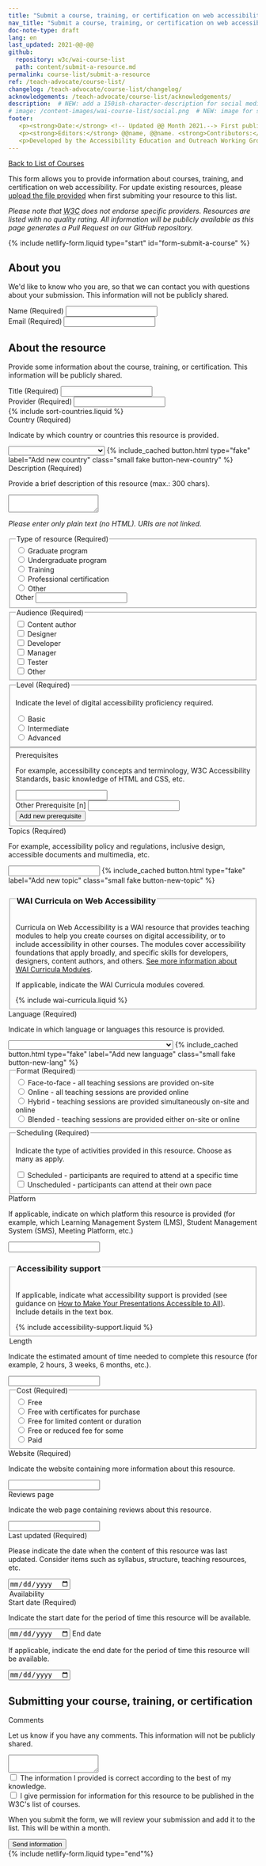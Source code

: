```yaml
---
title: "Submit a course, training, or certification on web accessibility"
nav_title: "Submit a course, training, or certification on web accessibility"
doc-note-type: draft
lang: en   
last_updated: 2021-@@-@@
github:
  repository: w3c/wai-course-list
  path: content/submit-a-resource.md
permalink: course-list/submit-a-resource
ref: /teach-advocate/course-list/
changelog: /teach-advocate/course-list/changelog/
acknowledgements: /teach-advocate/course-list/acknowledgements/
description:  # NEW: add a 150ish-character-description for social media   # translate the description
# image: /content-images/wai-course-list/social.png  # NEW: image for social media (leave commented out if we don't have a specific one for this reource)
footer: 
   <p><strong>Date:</strong> <!-- Updated @@ Month 2021.--> First published Month 20@@. CHANGELOG.</p>
   <p><strong>Editors:</strong> @@name, @@name. <strong>Contributors:</strong> @@name, @@name, and <a href="https://www.w3.org/groups/wg/eowg/participants">participants of the EOWG</a>. ACKNOWLEDGEMENTS lists contributors and credits.</p>
   <p>Developed by the Accessibility Education and Outreach Working Group (<a href="http://www.w3.org/WAI/EO/">EOWG</a>). Developed as part of the <a href="https://www.w3.org/WAI/about/projects/wai-coop/">WAI-CooP project</a>, co-funded by the European Commission.</p>
---
```


<div style="grid-column: 4 / span 4">

<style>
{% include css/styles.css %}
main > header { grid-column: 4 / span 4; }
</style>

<a href="../course-list">Back to List of Courses</a>
<p>
  This form allows you to provide information about courses, training, and certification on web accessibility. For update existing resources, please <a href="#">upload the file provided</a> when first submiting your resource to this list.

<p><em>Please note that <abbr title="World Wide Web Consortium">W3C</abbr> does not endorse specific providers. Resources are listed with no quality rating. All information will be publicly available as this page generates a Pull Request on our GitHub repository.</em></p> 

{% include netlify-form.liquid type="start" id="form-submit-a-course" %}
  <h2 id="about-you">About you</h2>
  <p>We'd like to know who you are, so that we can contact you with questions about your submission. This information will not be publicly shared.</p>

  <div class="field">
     <label for="submitter-name" class="label-input">Name (Required)</label>
     <input type="text" id="submitter-name" required>
   </div>
   <div class="field">
     <label for="submitter-email" class="label-input">Email (Required)</label>
     <input type="email" id="submitter-email" required>
  </div>

  <h2 id="the-resource">About the resource</h2>
  <p>Provide some information about the course, training, or certification. This information will be publicly shared.</p>

  <div class="field">
      <label for="course-title" class="label-input">Title (Required)</label>
      <input type="text" id="course-title" required>
  </div>
  <div class="field">
      <label for="course-provider" class="label-input">Provider (Required)</label>
      <input type="text" id="course-provider" required>
  </div>
  {% include sort-countries.liquid %} 
  <div class="field" id="divSelectCountry">
      <label for="course-country" class="label-input">Country (Required)</label>
      <p class="expl">Indicate by which country or countries this resource is provided.</p>
      <select name="country" id="country" class="field-country select-form" required>
          <option value=""></option>
          {% for country in orderedCountries %}
              <option value="{{ country[3] }}">{{ country[0] }} ({{country[1]}})</option>
          {% endfor %}
      </select>
      {% include_cached button.html type="fake" label="Add new country" class="small fake button-new-country" %}
  </div>

  <div class="field">
      <label for="course-description" class="label-input">Description (Required)</label>
      <p class="expl">Provide a brief description of this resource (max.: 300 chars).</p>
      <textarea id="course-description" required></textarea>
      <p><em>Please enter only plain text (no HTML). URIs are not linked.</em></p>
  </div>

  <fieldset class="field" id="course-type">
    <legend class="label">Type of resource (Required)</legend>
    <div class="radio-field">
      <input type="radio" name="course-type" id="course-type-graduate" required>
      <label for="course-type-graduate">Graduate program</label>
    </div>
    <div class="radio-field">
      <input type="radio" name="course-type" id="course-type-undergraduate">
      <label for="course-type-undergraduate">Undergraduate program</label>
    </div>
    <div class="radio-field">
      <input type="radio" name="course-type" id="course-type-training">
      <label for="course-type-training">Training</label>
    </div>
    <div class="radio-field">
      <input type="radio" name="course-type" id="course-type-certification">
      <label for="course-type-certification">Professional certification</label>
    </div>
    <div class="radio-field">
      <input type="radio" name="course-type" id="course-type-other">
      <label for="course-type-other">Other</label>
    </div>  
    <div>
      <label for="course-new-type-course" class="visuallyhidden">Other</label>
      <input type="text" id="course-new-type-course">
    </div>
  </fieldset>

  <fieldset class="field" id="course-audience">
    <legend class="label">Audience (Required)</legend>
    <div class="radio-field">
      <input type="checkbox" name="course-audience-content-author" id="course-audience-content-author" value="course-audience-content-author" group="audience" required>
      <label for="course-audience-content-author">Content author</label>
    </div>
    <div class="radio-field">
      <input type="checkbox" name="course-audience-designer" id="course-audience-designer" value="course-audience-designer" group="audience">
      <label for="course-audience-designer">Designer</label>
    </div>
    <div class="radio-field">
      <input type="checkbox" name="course-audience-developer" id="course-audience-developer" value="course-audience-developer" group="audience">
      <label for="course-audience-developer">Developer</label>
    </div>
    <div class="radio-field">
      <input type="checkbox" name="course-audience-manager" id="course-audience-manager" value="course-audience-manager" group="audience">
      <label for="course-audience-manager">Manager</label>
    </div>
    <div class="radio-field">
      <input type="checkbox" name="course-audience-tester" id="course-audience-tester" value="course-audience-tester" group="audience">
      <label for="course-audience-tester">Tester</label>
    </div>
    <div class="radio-field">
      <input type="checkbox" name="course-audience-other" id="course-audience-other" value="course-audience-other" group="audience">
      <label for="course-audience-other">Other</label>
    </div>
  </fieldset>

  <fieldset class="field" id="course-level">
    <legend class="label">Level (Required)</legend>
    <p class="expl">Indicate the level of digital accessibility proficiency required.</p>
    <div class="radio-field">
      <input type="radio" name="course-level" id="course-level-basic">
      <label for="course-level-basic">Basic</label>
    </div>
    <div class="radio-field">
      <input type="radio" name="course-level" id="course-level-intermediate">
      <label for="course-level-intermediate">Intermediate</label>
    </div>
    <div class="radio-field">
      <input type="radio" name="course-level" id="course-level-advanced">
      <label for="course-level-advanced">Advanced</label>
    </div>
  </fieldset>

<fieldset  id="course-prerequisites">
  <div class="field">
    <div class="line">
      <label for="course-prerequisites_1" class="label-input">
        Prerequisites
      </label>
      <p class="expl">For example, accessibility concepts and terminology, W3C Accessibility Standards, basic knowledge of HTML and CSS, etc.</p>
      <input type="text" id="course-prerequisites_1" name="course-prerequisites">
    </div>
    <div class="proto">
      <label for="course-prerequisites_[n]">Other Prerequisite [n]</label>
      <input type="text" id="course-prerequisites_[n]" name="course-prerequisites" />
    </div>
  </div>
  <button type="button" class="add-line">Add new prerequisite</button>
</fieldset>



  <div class="field" id="divInputTopic">
      <label for="course-topics" class="label-input" required>Topics (Required)</label>
      <p class="expl">For example, accessibility policy and regulations, inclusive design, accessible documents and multimedia, etc.</p>
      <input type="text" id="topics1" class="field-topic">
      {% include_cached button.html type="fake" label="Add new topic" class="small fake button-new-topic" %}
  </div>

  <fieldset id="course-wai-curricula">
    <legend>
      <h3>WAI Curricula on Web Accessibility</h3>
    </legend>
    <p class="expl">  
    Curricula on Web Accessibility is a WAI resource that provides teaching modules to help you create courses on digital accessibility, or to include accessibility in other courses. The modules cover accessibility foundations that apply broadly, and specific skills for developers, designers, content authors, and others. <a href="https://www.w3.org/WAI/curricula/">See more information about WAI Curricula Modules</a>.
    </p>
    <p class="expl">If applicable, indicate the WAI Curricula modules covered.</p>
      {% include wai-curricula.liquid %}
  </fieldset>

  <div class="field" id="divSelectLang">
      <label for="course-language" class="label-input">Language (Required)</label>
      <p class="expl">Indicate in which language or languages this resource is provided.</p>
      <select name="language" id="language1" class="field-language select-form" required> 
          <option value=""></option>
          {% for language in site.data.lang %}
              <option value="{{ language[0] }}">{{ language[1].name }} ({{language[1].nativeName }})</option>
          {% endfor %}
      </select>
      {% include_cached button.html type="fake" label="Add new language" class="small fake button-new-lang" %}
  </div>

  <fieldset class="field" id="course-format">
    <legend class="label">Format (Required)</legend>
    <div class="radio-field">
      <input type="radio" name="course-format" id="course-format-face-to-face">
      <label for="course-format-face-to-face">Face-to-face - all teaching sessions are provided on-site</label>
    </div>
    <div class="radio-field">
      <input type="radio" name="course-format" id="course-format-online" required>
      <label for="course-format-online">Online - all teaching sessions are provided online </label>
    </div>
    <div class="radio-field">
      <input type="radio" name="course-format" id="course-format-hybrid">
      <label for="course-format-hybrid">Hybrid - teaching sessions are provided simultaneously on-site and online</label>
    </div>
    <div class="radio-field">
      <input type="radio" name="course-format" id="course-format-blended">
      <label for="course-format-blended">Blended - teaching sessions are provided either on-site or online</label>
    </div>    
  </fieldset>

  <fieldset class="field" id="course-learning">
      <legend class="label">Scheduling (Required)</legend>
      <p class="expl">Indicate the type of activities provided in this resource. Choose as many as apply.</p>
      <div class="radio-field">
          <input type="checkbox" id="course-learning-scheduled" name="course-learning-scheduled" group="learning" required>
          <label for="course-learning-scheduled">Scheduled - participants are required to attend at a specific time</label>
      </div>
      <div class="radio-field">
          <input type="checkbox" id="course-learning-not-scheduled" name="course-learning-not-scheduled" group="learning">
          <label for="course-learning-not-scheduled">Unscheduled - participants can attend at their own pace</label>
      </div>
  </fieldset>

  <div class="field">
      <label for="course-platform" class="label-input">Platform</label>
      <p class="expl">If applicable, indicate on which platform this resource is provided (for example, which Learning Management System (LMS), Student Management System (SMS), Meeting Platform, etc.) </p>
      <input type="text" id="course-platform">
  </div>
  
  <fieldset id="course-accessibility-support">
    <legend><h3>Accessibility support</h3></legend>
    <p class="expl">If applicable, indicate what accessibility support is provided (see guidance on <a href="https://www.w3.org/WAI/teach-advocate/accessible-presentations/">How to Make Your Presentations Accessible to All</a>). Include details in the text box.</p>
    {% include accessibility-support.liquid %}
  </fieldset>

  <div class="field">
      <legend class="label">Length</legend>
      <p class="expl">Indicate the estimated amount of time needed to complete this resource (for example, 2 hours, 3 weeks, 6 months, etc.).</p>
      <input type="text" id="course-length">
  </div>

  <fieldset class="field" id="course-cost">
    <legend class="label">Cost (Required)</legend>
    <div class="radio-field">
      <input type="radio" name="course-cost" id="course-cost-free">
      <label for="course-cost-free">Free</label>
    </div> 
    <div class="radio-field">
      <input type="radio" name="course-cost" id="course-cost-free-certificates-for-purchase" required>
      <label for="course-cost-free-certificates-for-purchase">Free with certificates for purchase</label>
    </div>
    <div class="radio-field">
      <input type="radio" name="course-cost" id="course-cost-free-limited-time">
      <label for="course-cost-free-limited-time">Free for limited content or duration</label>
    </div>
    <div class="radio-field">
      <input type="radio" name="course-cost" id="course-cost-free-or-reduced-for-some">
      <label for="course-cost-free-or-reduced-for-some">Free or reduced fee for some</label>
    </div>
    <div class="radio-field">
      <input type="radio" name="course-cost" id="course-cost-paid">
      <label for="course-cost-paid">Paid</label>
    </div>  
  </fieldset>

  <div class="field">
      <label for="course-website" class="label-input">Website (Required)</label>
      <p class="expl">Indicate the website containing more information about this resource.</p>
      <input type="url" name="course-website" id="course-website" required>
  </div>

  <div class="field">
      <label for="course-reviews-page" class="label-input">Reviews page</label>
      <p class="expl">Indicate the web page containing reviews about this resource.</p>
      <input type="url" name="course-reviews-page" id="course-reviews-page">
  </div>
  <div class="field">
      <label for="course-content-update"  class="label-input">Last updated (Required)</label>
      <p class="expl">Please indicate the date when the content of this resource was last updated. Consider items such as syllabus, structure, teaching resources, etc.</p>
      <input type="date" id="course-content-update" required>
  </div>
  <div class="field" id="availability">
      <legend class="label">Availability</legend>
      <label for="course-start-date" class="label-input">Start date (Required)</label>
      <p class="expl">Indicate the start date for the period of time this resource will be available.</p>
      <input type="date" id="course-start-date" required>
      <label for="course-end-date" class="label-input">End date</label>
      <p class="expl">If applicable, indicate the end date for the period of time this resource will be available.</p>      
      <input type="date" id="course-end-date">
  </div>
  <h2>Submitting your course, training, or certification</h2>
  <div class="field">
    <label for="comments" class="label-input">Comments</label>
    <p class="expl">Let us know if you have any comments. This information will not be publicly shared.</p>
    <textarea id="comments"></textarea>
  </div>
  <div class="field">
    <label><input type="checkbox" required> The information I provided is correct according to the best of my knowledge.</label>
  </div>
  <div class="field">  
    <label><input type="checkbox" required> I give permission for information for this resource to be published in the W3C's list of courses.</label>
  </div>
  <p>When you submit the form, we will review your submission and add it to the list. This will be within a month.</p>
  <div class="field">
    <button type="submit">Send information</button>
  </div>
{% include netlify-form.liquid type="end"%}

<script>
{% include js/courses.js %}
</script>